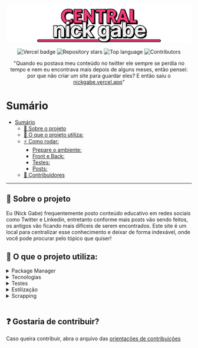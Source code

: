 <p align="center">
  <a href="https://nickgabe.vercel.app">
    <img alt="Central nick gabe" src="./public/extras/title-banner.png">
  </a>
</p>

<p align="center">
  <img alt="Vercel badge" src="https://vercelbadge.vercel.app/api/nick-gabe/central-nickgabe?style=flat">
  <img alt="Repository stars" src="https://img.shields.io/github/stars/nick-gabe/central-nickgabe">
  <img alt="Top language" src="https://img.shields.io/github/languages/top/nick-gabe/central-nickgabe">
  <img alt="Contributors" src="https://img.shields.io/github/all-contributors/nick-gabe/central-nickgabe">
</p>

<p align="center">
"Quando eu postava meu conteúdo no twitter ele sempre se perdia no tempo e nem eu encontrava mais depois de alguns meses, então pensei: por que não criar um site para guardar eles? E então saiu o <a href="https://nickgabe.vercel.app">nickgabe.vercel.app</a>"
</p>

# Sumário
- [Sumário](#sumário)
  - [🤔 Sobre o projeto](#-sobre-o-projeto)
  - [🔧 O que o projeto utiliza:](#-o-que-o-projeto-utiliza)
  - [⚡ Como rodar:](#-como-rodar)
    - [Prepare o ambiente:](#prepare-o-ambiente)
    - [Front e Back:](#front-e-back)
    - [Testes:](#testes)
    - [Posts:](#posts)
  - [🤝 Contribuidores](#-contribuidores)

---

## 🤔 Sobre o projeto
Eu (Nick Gabe) frequentemente posto conteúdo educativo em redes sociais como Twitter e Linkedin, entretanto conforme mais posts vão sendo feitos, os antigos vão ficando mais difíceis de serem encontrados. Este site é um local para centralizar esse conhecimento e deixar de forma indexável, onde você pode procurar pelo tópico que quiser!

## 🔧 O que o projeto utiliza:
<details>
  <summary>Package Manager</summary>
  
  - Yarn
</details>

<details>
  <summary>Tecnologias</summary>

  - Next 13
  - Typescript
</details>

<details>
  <summary>Testes</summary>

  - Cypress
</details>

<details>
  <summary>Estilização</summary>

  - Tailwind
  - Antd
</details>

<details>
  <summary>Scrapping</summary>

  - Puppeteer
  - Javascript
</details>
<br>

## ❓ Gostaria de contribuir?

Caso queira contribuir, abra o arquivo das [orientações de contribuições](https://github.com/Nick-Gabe/central-nickgabe/blob/main/CONTRIBUTING.md)